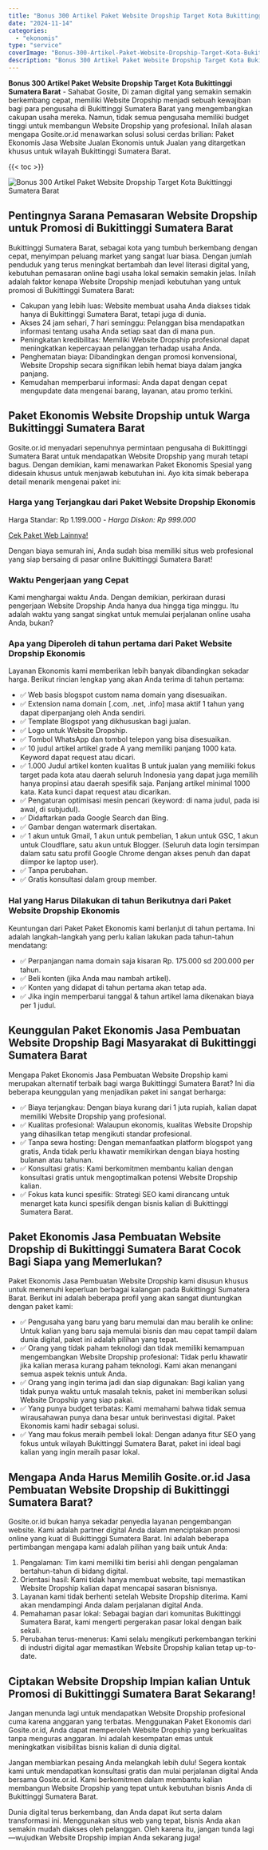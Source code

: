 ```yaml
---
title: "Bonus 300 Artikel Paket Website Dropship Target Kota Bukittinggi Sumatera Barat"
date: "2024-11-14"
categories: 
  - "ekonomis"
type: "service"
coverImage: "Bonus-300-Artikel-Paket-Website-Dropship-Target-Kota-Bukittinggi-Sumatera-Barat.png"
description: "Bonus 300 Artikel Paket Website Dropship Target Kota Bukittinggi Sumatera Barat. Dunia digital terus berkembang, dan Anda dapat ikut serta dalam transformasi..."
---
```


**Bonus 300 Artikel Paket Website Dropship Target Kota Bukittinggi Sumatera Barat** - Sahabat Gosite, Di zaman digital yang semakin semakin berkembang cepat, memiliki Website Dropship menjadi sebuah kewajiban bagi para pengusaha di Bukittinggi Sumatera Barat yang mengembangkan cakupan usaha mereka. Namun, tidak semua pengusaha memiliki budget tinggi untuk membangun Website Dropship yang profesional. Inilah alasan mengapa Gosite.or.id menawarkan solusi solusi cerdas brilian: Paket Ekonomis Jasa Website Jualan Ekonomis untuk Jualan yang ditargetkan khusus untuk wilayah Bukittinggi Sumatera Barat.

{{< toc >}}

![Bonus 300 Artikel Paket Website Dropship Target Kota Bukittinggi Sumatera Barat](/images/ekonomis/Bonus-300-Artikel-Paket-Website-Dropship-Target-Kota-Bukittinggi-Sumatera-Barat.png)

## Pentingnya Sarana Pemasaran Website Dropship untuk Promosi di Bukittinggi Sumatera Barat

Bukittinggi Sumatera Barat, sebagai kota yang tumbuh berkembang dengan cepat, menyimpan peluang market yang sangat luar biasa. Dengan jumlah penduduk yang terus meningkat bertambah dan level literasi digital yang, kebutuhan pemasaran online bagi usaha lokal semakin semakin jelas. Inilah adalah faktor kenapa Website Dropship menjadi kebutuhan yang untuk promosi di Bukittinggi Sumatera Barat:

- Cakupan yang lebih luas: Website membuat usaha Anda diakses tidak hanya di Bukittinggi Sumatera Barat, tetapi juga di dunia.
- Akses 24 jam sehari, 7 hari seminggu: Pelanggan bisa mendapatkan informasi tentang usaha Anda setiap saat dan di mana pun.
- Peningkatan kredibilitas: Memiliki Website Dropship profesional dapat meningkatkan kepercayaan pelanggan terhadap usaha Anda.
- Penghematan biaya: Dibandingkan dengan promosi konvensional, Website Dropship secara signifikan lebih hemat biaya dalam jangka panjang.
- Kemudahan memperbarui informasi: Anda dapat dengan cepat mengupdate data mengenai barang, layanan, atau promo terkini.

## Paket Ekonomis Website Dropship untuk Warga Bukittinggi Sumatera Barat

Gosite.or.id menyadari sepenuhnya permintaan pengusaha di Bukittinggi Sumatera Barat untuk mendapatkan Website Dropship yang murah tetapi bagus. Dengan demikian, kami menawarkan Paket Ekonomis Spesial yang didesain khusus untuk menjawab kebutuhan ini. Ayo kita simak beberapa detail menarik mengenai paket ini:

### Harga yang Terjangkau dari Paket Website Dropship Ekonomis

<a class="cta-button">Harga Standar: Rp 1.199.000 - <em>Harga Diskon: Rp 999.000</em></a>

<a href="/jasa-web/" class="cta-button">Cek Paket Web Lainnya!</a>

Dengan biaya semurah ini, Anda sudah bisa memiliki situs web profesional yang siap bersaing di pasar online Bukittinggi Sumatera Barat!

### Waktu Pengerjaan yang Cepat

Kami menghargai waktu Anda. Dengan demikian, perkiraan durasi pengerjaan Website Dropship Anda hanya dua hingga tiga minggu. Itu adalah waktu yang sangat singkat untuk memulai perjalanan online usaha Anda, bukan?

### Apa yang Diperoleh di tahun pertama dari Paket Website Dropship Ekonomis

Layanan Ekonomis kami memberikan lebih banyak dibandingkan sekadar harga. Berikut rincian lengkap yang akan Anda terima di tahun pertama:

- ✅ Web basis blogspot custom nama domain yang disesuaikan.
- ✅ Extension nama domain \[.com, .net, .info\] masa aktif 1 tahun yang dapat diperpanjang oleh Anda sendiri.
- ✅ Template Blogspot yang dikhususkan bagi jualan.
- ✅ Logo untuk Website Dropship.
- ✅ Tombol WhatsApp dan tombol telepon yang bisa disesuaikan.
- ✅ 10 judul artikel artikel grade A yang memiliki panjang 1000 kata. Keyword dapat request atau dicari.
- ✅ 1.000 Judul artikel konten kualitas B untuk jualan yang memiliki fokus target pada kota atau daerah seluruh Indonesia yang dapat juga memilih hanya propinsi atau daerah spesifik saja. Panjang artikel minimal 1000 kata. Kata kunci dapat request atau dicarikan.
- ✅ Pengaturan optimisasi mesin pencari (keyword: di nama judul, pada isi awal, di subjudul).
- ✅ Didaftarkan pada Google Search dan Bing.
- ✅ Gambar dengan watermark disertakan.
- ✅ 1 akun untuk Gmail, 1 akun untuk pembelian, 1 akun untuk GSC, 1 akun untuk Cloudflare, satu akun untuk Blogger. (Seluruh data login tersimpan dalam satu satu profil Google Chrome dengan akses penuh dan dapat diimpor ke laptop user).
- ✅ Tanpa perubahan.
- ✅ Gratis konsultasi dalam group member.

### Hal yang Harus Dilakukan di tahun Berikutnya dari Paket Website Dropship Ekonomis

Keuntungan dari Paket Paket Ekonomis kami berlanjut di tahun pertama. Ini adalah langkah-langkah yang perlu kalian lakukan pada tahun-tahun mendatang:

- ✅ Perpanjangan nama domain saja kisaran Rp. 175.000 sd 200.000 per tahun.
- ✅ Beli konten (jika Anda mau nambah artikel).
- ✅ Konten yang didapat di tahun pertama akan tetap ada.
- ✅ Jika ingin memperbarui tanggal & tahun artikel lama dikenakan biaya per 1 judul.

## Keunggulan Paket Ekonomis Jasa Pembuatan Website Dropship Bagi Masyarakat di Bukittinggi Sumatera Barat

Mengapa Paket Ekonomis Jasa Pembuatan Website Dropship kami merupakan alternatif terbaik bagi warga Bukittinggi Sumatera Barat? Ini dia beberapa keunggulan yang menjadikan paket ini sangat berharga:

- ✅ Biaya terjangkau: Dengan biaya kurang dari 1 juta rupiah, kalian dapat memiliki Website Dropship yang profesional.
- ✅ Kualitas profesional: Walaupun ekonomis, kualitas Website Dropship yang dihasilkan tetap mengikuti standar profesional.
- ✅ Tanpa sewa hosting: Dengan memanfaatkan platform blogspot yang gratis, Anda tidak perlu khawatir memikirkan dengan biaya hosting bulanan atau tahunan.
- ✅ Konsultasi gratis: Kami berkomitmen membantu kalian dengan konsultasi gratis untuk mengoptimalkan potensi Website Dropship kalian.
- ✅ Fokus kata kunci spesifik: Strategi SEO kami dirancang untuk menarget kata kunci spesifik dengan bisnis kalian di Bukittinggi Sumatera Barat.

## Paket Ekonomis Jasa Pembuatan Website Dropship di Bukittinggi Sumatera Barat Cocok Bagi Siapa yang Memerlukan?

Paket Ekonomis Jasa Pembuatan Website Dropship kami disusun khusus untuk memenuhi keperluan berbagai kalangan pada Bukittinggi Sumatera Barat. Berikut ini adalah beberapa profil yang akan sangat diuntungkan dengan paket kami:

- ✅ Pengusaha yang baru yang baru memulai dan mau beralih ke online: Untuk kalian yang baru saja memulai bisnis dan mau cepat tampil dalam dunia digital, paket ini adalah pilihan yang tepat.
- ✅ Orang yang tidak paham teknologi dan tidak memiliki kemampuan mengembangkan Website Dropship profesional: Tidak perlu khawatir jika kalian merasa kurang paham teknologi. Kami akan menangani semua aspek teknis untuk Anda.
- ✅ Orang yang ingin terima jadi dan siap digunakan: Bagi kalian yang tidak punya waktu untuk masalah teknis, paket ini memberikan solusi Website Dropship yang siap pakai.
- ✅ Yang punya budget terbatas: Kami memahami bahwa tidak semua wirausahawan punya dana besar untuk berinvestasi digital. Paket Ekonomis kami hadir sebagai solusi.
- ✅ Yang mau fokus meraih pembeli lokal: Dengan adanya fitur SEO yang fokus untuk wilayah Bukittinggi Sumatera Barat, paket ini ideal bagi kalian yang ingin meraih pasar lokal.

## Mengapa Anda Harus Memilih Gosite.or.id Jasa Pembuatan Website Dropship di Bukittinggi Sumatera Barat?

Gosite.or.id bukan hanya sekadar penyedia layanan pengembangan website. Kami adalah partner digital Anda dalam menciptakan promosi online yang kuat di Bukittinggi Sumatera Barat. Ini adalah beberapa pertimbangan mengapa kami adalah pilihan yang baik untuk Anda:

1. Pengalaman: Tim kami memiliki tim berisi ahli dengan pengalaman bertahun-tahun di bidang digital.
2. Orientasi hasil: Kami tidak hanya membuat website, tapi memastikan Website Dropship kalian dapat mencapai sasaran bisnisnya.
3. Layanan kami tidak berhenti setelah Website Dropship diterima. Kami akan mendampingi Anda dalam perjalanan digital Anda.
4. Pemahaman pasar lokal: Sebagai bagian dari komunitas Bukittinggi Sumatera Barat, kami mengerti pergerakan pasar lokal dengan baik sekali.
5. Perubahan terus-menerus: Kami selalu mengikuti perkembangan terkini di industri digital agar memastikan Website Dropship kalian tetap up-to-date.

## Ciptakan Website Dropship Impian kalian Untuk Promosi di Bukittinggi Sumatera Barat Sekarang!

Jangan menunda lagi untuk mendapatkan Website Dropship profesional cuma karena anggaran yang terbatas. Menggunakan Paket Ekonomis dari Gosite.or.id, Anda dapat memperoleh Website Dropship yang berkualitas tanpa menguras anggaran. Ini adalah kesempatan emas untuk meningkatkan visibilitas bisnis kalian di dunia digital.

Jangan membiarkan pesaing Anda melangkah lebih dulu! Segera kontak kami untuk mendapatkan konsultasi gratis dan mulai perjalanan digital Anda bersama Gosite.or.id. Kami berkomitmen dalam membantu kalian membangun Website Dropship yang tepat untuk kebutuhan bisnis Anda di Bukittinggi Sumatera Barat.

Dunia digital terus berkembang, dan Anda dapat ikut serta dalam transformasi ini. Menggunakan situs web yang tepat, bisnis Anda akan semakin mudah diakses oleh pelanggan. Oleh karena itu, jangan tunda lagi—wujudkan Website Dropship impian Anda sekarang juga!